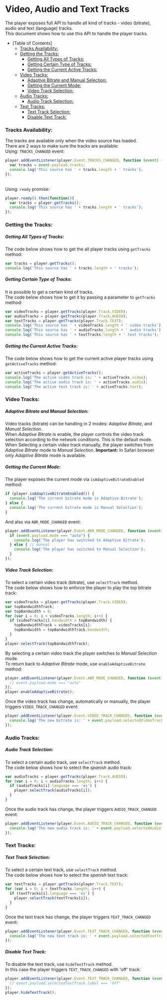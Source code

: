 # Video, Audio and Text Tracks

The player exposes full API to handle all kind of tracks - video (bitrate), audio and text (language) tracks.
<br>This document shows how to use this API to handle the player tracks. 

- [Table of Contents]
    + [Tracks Availability:](#tracks-availability)
    + [Getting the Tracks:](#getting-the-tracks)
        * [Getting All Types of Tracks:](#getting-all-types-of-tracks)
        * [Getting Certain Type of Tracks:](#getting-certain-type-of-tracks)
        * [Getting the Current Active Tracks:](#getting-the-current-active-tracks)
    + [Video Tracks:](#video-tracks)
        * [Adaptive Bitrate and Manual Selection:](#adaptive-bitrate-and-manual-selection)
        * [Getting the Current Mode:](#getting-the-current-mode)
        * [Video Track Selection:](#video-track-selection)
    + [Audio Tracks:](#audio-tracks)
        * [Audio Track Selection:](#audio-track-selection)
    + [Text Tracks:](#text-tracks)
        * [Text Track Selection:](#text-track-selection)
        * [Disable Text Track:](#disable-text-track) 

### Tracks Availability:
The tracks are available only when the video source has loaded.
<br>There are 2 ways to make sure the tracks are available:
<br>Using: `TRACKS_CHANGED` event: 
```javascript
player.addEventListener(player.Event.TRACKS_CHANGED, function (event) {
  var tracks = event.payload.tracks;
  console.log('This source has ' + tracks.length + ' tracks');
});
```
<br>Using: `ready` promise:
```javascript
player.ready().then(function(){
  var tracks = player.getTracks();
  console.log('This source has ' + tracks.length + ' tracks');
});
```
### Getting the Tracks: 
##### Getting All Types of Tracks:
The code below shows how to get the all player tracks using `getTracks` method:
```javascript
var tracks = player.getTracks();
console.log('This source has ' + tracks.length + ' tracks');
```

##### Getting Certain Type of Tracks:
It is possible to get a certain kind of tracks.
<br>The code below shows how to get it by passing a parameter to `getTracks` method:
```javascript
var videoTracks = player.getTracks(player.Track.VIDEO);
var audioTracks = player.getTracks(player.Track.AUDIO);
var textTracks = player.getTracks(player.Track.TEXT);
console.log('This source has ' + videoTracks.length + ' video tracks');
console.log('This source has ' + audioTracks.length + ' audio tracks');
console.log('This source has ' + textTracks.length + ' text tracks');
```

##### Getting the Current Active Tracks:
The code below shows how to get the current active player tracks using `getActiveTracks` method:
```javascript
var activeTracks = player.getActiveTracks();
console.log('The active video track is: ' + activeTracks.video);
console.log('The active audio track is: ' + activeTracks.audio);
console.log('The active text track is: ' + activeTracks.text);
```

### Video Tracks:
##### Adaptive Bitrate and Manual Selection:
Video tracks (bitrate) can be handling in 2 modes: *Adaptive Bitrate*, and *Manual Selection*.
<br>When *Adaptive Bitrate* is enable, the player controls the video track selection according to the network conditions. This is the default mode.
<br>When Selecting a certain video track manually, the player switches from *Adaptive Bitrate* mode to *Manual Selection*.
**Important:** In Safari browser only *Adaptive Bitrate* mode is available.

##### Getting the Current Mode:
The player exposes the current mode via `isAdaptiveBitrateEnabled` method:
```javascript
if (player.isAdaptiveBitrateEnabled()) {
  console.log('The current bitrate mode is Adaptive Bitrate');
} else {
  console.log('The current bitrate mode is Manual Selection');
}
```
And also via `ABR_MODE_CHANGED` event:
```javascript
player.addEventListener(player.Event.ABR_MODE_CHANGED, function (event) {
  if (event.payload.mode === "auto") {
    console.log('The player has switched to Adaptive Bitrate');
  } else { // manual
    console.log('The player has switched to Manual Selection');
  }
});
```
##### Video Track Selection:
To select a certain video track (bitrate), use `selectTrack` method.
<br>The code below shows how to enforce the player to play the top bitrate track:
```javascript
var videoTracks = player.getTracks(player.Track.VIDEO);
var topBandwidthTrack;
var topBandwidth = 0;
for (var i = 0; i < videoTracks.length; i++) {
  if (videoTracks[i].bandwidth > topBandwidth) {
    topBandwidthTrack = videoTracks[i];
    topBandwidth = topBandwidthTrack.bandwidth;
  }
}
player.selectTrack(topBandwidthTrack);
```
By selecting a certain video track the player switches to *Manual Selection* mode.
<br>To return back to *Adaptive Bitrate* mode, use `enableAdaptiveBitrate` method:
```javascript
player.addEventListener(player.Event.ABR_MODE_CHANGED, function (event) {
  // event.payload.mode === "auto"
});
player.enableAdaptiveBitrate();
```
Once the video track has change, automatically or manually, the player triggers `VIDEO_TRACK_CHANGED` event:
```javascript
player.addEventListener(player.Event.VIDEO_TRACK_CHANGED, function (event) {
  console.log('The new bitrate is: ' + event.payload.selectedVideoTrack.bandwidth);
});
```
### Audio Tracks:
##### Audio Track Selection:
To select a certain audio track, use `selectTrack` method.
<br>The code below shows how to select the *spanish* audio track:
```javascript
var audioTracks = player.getTracks(player.Track.AUDIO);
for (var i = 0; i < audioTracks.length; i++) {
  if (audioTracks[i].language === 'es') {
    player.selectTrack(audioTracks[i]);
  }
}
```
Once the audio track has change, the player triggers `AUDIO_TRACK_CHANGED` event:
```javascript
player.addEventListener(player.Event.AUDIO_TRACK_CHANGED, function (event) {
  console.log('The new audio track is: ' + event.payload.selectedAudioTrack.label);
});
```

### Text Tracks:
##### Text Track Selection:
To select a certain text track, use `selectTrack` method.
<br>The code below shows how to select the *spanish* text track:
```javascript
var textTracks = player.getTracks(player.Track.TEXT);
for (var i = 0; i < textTracks.length; i++) {
  if (textTracks[i].language === 'es') {
    player.selectTrack(textTracks[i]);
  }
}
```
Once the text track has change, the player triggers `TEXT_TRACK_CHANGED` event:
```javascript
player.addEventListener(player.Event.TEXT_TRACK_CHANGED, function (event) {
  console.log('The new text track is: ' + event.payload.selectedTextTrack.label);
});
```
##### Disable Text Track:
To disable the text track, use `hideTextTrack` method.
<br>In this case the player triggers `TEXT_TRACK_CHANGED` with 'off' track:
```javascript
player.addEventListener(player.Event.TEXT_TRACK_CHANGED, function (event) {
  // event.payload.selectedTextTrack.label === 'Off'
});
player.hideTextTrack();
```
